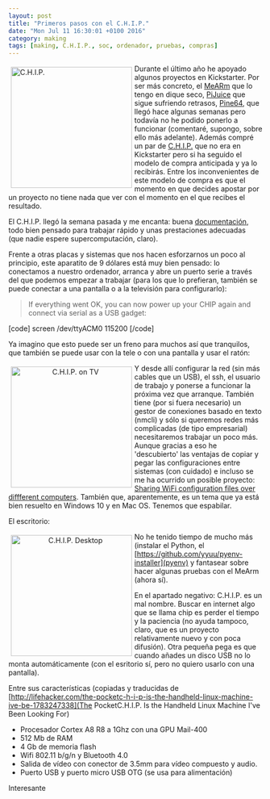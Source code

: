 ```yaml
---
layout: post
title: "Primeros pasos con el C.H.I.P."
date: "Mon Jul 11 16:30:01 +0100 2016"
category: making
tags: [making, C.H.I.P., soc, ordenador, pruebas, compras]
---
```






<a href="https://www.instagram.com/p/BHjol17hGVx/" title="C.H.I.P."><img src="https://scontent.cdninstagram.com/t51.2885-15/e35/13597694_308352186166055_1513547827_n.jpg" width="240"  alt="C.H.I.P." style="float:left; margin:5px"></a>
Durante el último año he apoyado algunos proyectos en Kickstarter. Por ser más concreto, el [MeARm](https://www.kickstarter.com/projects/phenoptix/mearm-pocket-sized-industrial-robotics-for-everybo) que lo tengo en dique seco, [PiJuice](https://www.kickstarter.com/projects/pijuice/pijuice-a-portable-project-platform-for-every-rasp) que sigue sufriendo retrasos, [Pine64](https://www.kickstarter.com/projects/pine64/pine-a64-first-15-64-bit-single-board-super-comput), que llegó hace algunas semanas pero todavía no he podido ponerlo a funcionar (comentaré, supongo, sobre ello más adelante). Además compré un par de [C.H.I.P.](https://getchip.com/) que no era en Kickstarter pero si ha seguido el modelo de compra anticipada y ya lo recibirás.
Entre los inconvenientes de este modelo de compra es que el momento en que decides apostar por un proyecto no tiene nada que ver con el momento en el que recibes el resultado.

El C.H.I.P. llegó la semana pasada y me encanta: buena [documentación](http://docs.getchip.com/chip.html), todo bien pensado para trabajar rápido y unas prestaciones adecuadas (que nadie espere supercomputación, claro).

Frente a otras placas y sistemas que nos hacen esforzarnos un poco al principio, este aparatito de 9 dólares está muy bien pensado: lo conectamos a nuestro ordenador, arranca y abre un puerto serie a través del que podemos empezar a trabajar (para los que lo prefieran, también se puede conectar a una pantalla o a la televisión para configurarlo):

> If everything went OK, you can now power up your CHIP again and connect via serial as a USB gadget:

[code]
  screen /dev/ttyACM0 115200
[/code]

Ya imagino que esto puede ser un freno para muchos así que tranquilos, que también se puede usar con la tele o con una pantalla y usar el ratón:

<div align="center">
<a href="https://www.instagram.com/p/BHosUwahC0X/" title="C.H.I.P. on TV"><img src="https://scontent.cdninstagram.com/t51.2885-15/e35/13597543_1770971849782604_173704173_n.jpg" width="240"  alt="C.H.I.P. on TV" style="float:left; margin:5px"></a>
</div>

Y desde allí configurar la red (sin más cables que un USB), el ssh, el usuario de trabajo y ponerse a funcionar la próxima vez que arranque. También tiene (por si fuera necesario) un gestor de conexiones basado en texto (nmcli) y sólo si queremos redes más complicadas (de tipo empresarial) necesitaremos trabajar un poco más. Aunque gracias a eso he 'descubierto' las ventajas de copiar y pegar las configuraciones entre sistemas (con cuidado) e incluso se me ha ocurrido un posible proyecto: [Sharing WiFi configuration files over diffferent computers](http://askubuntu.com/questions/796972/sharing-wifi-configuration-files-over-diffferent-computers). También que, aparentemente, es un tema que ya está bien resuelto en Windows 10 y en Mac OS. Tenemos que espabilar.  

El escritorio:

<div align="center">
<a href="https://www.instagram.com/p/BHosfjSBN9e/" title="C.H.I.P. Desktop"><img src="https://scontent.cdninstagram.com/t51.2885-15/e35/13584130_1750517428559546_1192437614_n.jpg" width="240"  alt="C.H.I.P. Desktop" style="float:left; margin:5px"></a>
</div>


No he tenido tiempo de mucho más (instalar el Python, el [https://github.com/yyuu/pyenv-installer](pyenv) y fantasear sobre hacer algunas pruebas con el MeArm (ahora sí).

En el apartado negativo: C.H.I.P. es un mal nombre. Buscar en internet algo que se llama chip es perder el tiempo y la paciencia (no ayuda tampoco, claro, que es un proyecto relativamente nuevo y con poca difusión). Otra pequeña pega es que cuando añades un disco USB no lo monta automáticamente (con el esritorio sí, pero no quiero usarlo con una pantalla).

Entre sus características (copiadas y traducidas de [http://lifehacker.com/the-pocketc-h-i-p-is-the-handheld-linux-machine-ive-be-1783247338](The PocketC.H.I.P. Is the Handheld Linux Machine I've Been Looking For)

* Procesador Cortex A8 R8 a 1Ghz con una GPU Mail-400
* 512 Mb de RAM
* 4 Gb de memoria flash
* Wifi 802.11 b/g/n  y Bluetooth 4.0
* Salida de vídeo con conector de 3.5mm para vídeo compuesto y audio.
* Puerto USB y puerto micro USB OTG (se usa para alimentación)

Interesante
